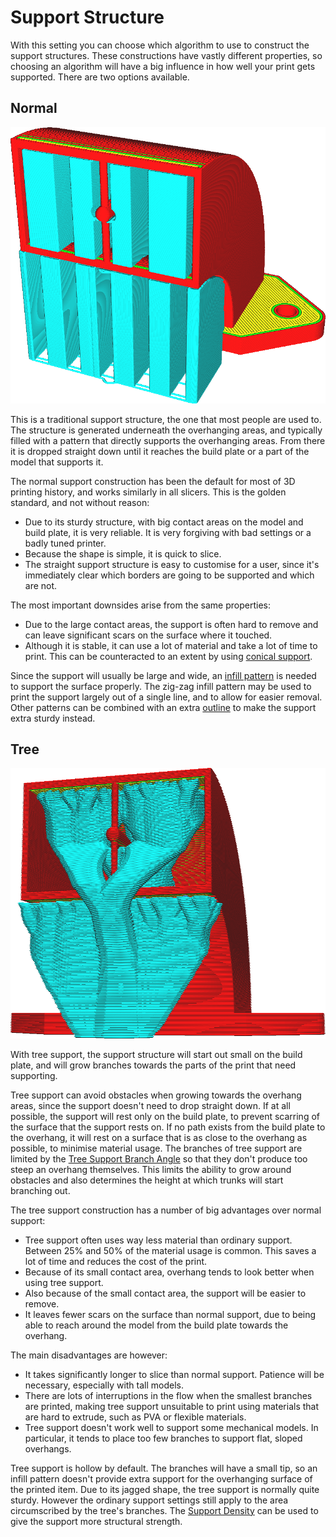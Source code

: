 Support Structure
====
With this setting you can choose which algorithm to use to construct the support structures. These constructions have vastly different properties, so choosing an algorithm will have a big influence in how well your print gets supported. There are two options available.

Normal
----
![Normal support construction](../images/support_type_everywhere.png)

This is a traditional support structure, the one that most people are used to. The structure is generated underneath the overhanging areas, and typically filled with a pattern that directly supports the overhanging areas. From there it is dropped straight down until it reaches the build plate or a part of the model that supports it.

The normal support construction has been the default for most of 3D printing history, and works similarly in all slicers. This is the golden standard, and not without reason:
* Due to its sturdy structure, with big contact areas on the model and build plate, it is very reliable. It is very forgiving with bad settings or a badly tuned printer.
* Because the shape is simple, it is quick to slice.
* The straight support structure is easy to customise for a user, since it's immediately clear which borders are going to be supported and which are not.

The most important downsides arise from the same properties:
* Due to the large contact areas, the support is often hard to remove and can leave significant scars on the surface where it touched.
* Although it is stable, it can use a lot of material and take a lot of time to print. This can be counteracted to an extent by using [conical support](../experimental/conical_overhang_enabled.md).

Since the support will usually be large and wide, an [infill pattern](support_pattern.md) is needed to support the surface properly. The zig-zag infill pattern may be used to print the support largely out of a single line, and to allow for easier removal. Other patterns can be combined with an extra [outline](support_wall_count.md) to make the support extra sturdy instead.

Tree
----
![Tree support](../images/support_structure_tree.png)

With tree support, the support structure will start out small on the build plate, and will grow branches towards the parts of the print that need supporting.

Tree support can avoid obstacles when growing towards the overhang areas, since the support doesn't need to drop straight down. If at all possible, the support will rest only on the build plate, to prevent scarring of the surface that the support rests on. If no path exists from the build plate to the overhang, it will rest on a surface that is as close to the overhang as possible, to minimise material usage. The branches of tree support are limited by the [Tree Support Branch Angle](../experimental/support_tree_angle.md) so that they don't produce too steep an overhang themselves. This limits the ability to grow around obstacles and also determines the height at which trunks will start branching out.

The tree support construction has a number of big advantages over normal support:
* Tree support often uses way less material than ordinary support. Between 25% and 50% of the material usage is common. This saves a lot of time and reduces the cost of the print.
* Because of its small contact area, overhang tends to look better when using tree support.
* Also because of the small contact area, the support will be easier to remove.
* It leaves fewer scars on the surface than normal support, due to being able to reach around the model from the build plate towards the overhang.

The main disadvantages are however:
* It takes significantly longer to slice than normal support. Patience will be necessary, especially with tall models.
* There are lots of interruptions in the flow when the smallest branches are printed, making tree support unsuitable to print using materials that are hard to extrude, such as PVA or flexible materials.
* Tree support doesn't work well to support some mechanical models. In particular, it tends to place too few branches to support flat, sloped overhangs.

Tree support is hollow by default. The branches will have a small tip, so an infill pattern doesn't provide extra support for the overhanging surface of the printed item. Due to its jagged shape, the tree support is normally quite sturdy. However the ordinary support settings still apply to the area circumscribed by the tree's branches. The [Support Density](support_infill_rate.md) can be used to give the support more structural strength.